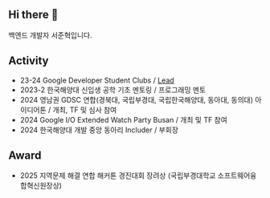 ## Hi there 👋

백엔드 개발자 서준혁입니다.

## Activity
- 23-24 Google Developer Student Clubs / [Lead](https://dear-reaction-ec2.notion.site/16b97399f864801a9a6ec0d65950aff1)
- 2023-2 한국해양대 신입생 공학 기초 멘토링 / 프로그래밍 멘토
- 2024 영남권 GDSC 연합(경북대, 국립부경대, 국립한국해양대, 동아대, 동의대) 아이디어톤 / 개최, TF 및 심사 참여
- 2024 Google I/O Extended Watch Party Busan / 개최 및 TF 참여
- 2024 한국해양대 개발 중앙 동아리 Includer / 부회장

## Award
- 2025 지역문제 해결 연합 해커톤 경진대회 장려상 (국립부경대학교 소프트웨어융합혁신원장상)
